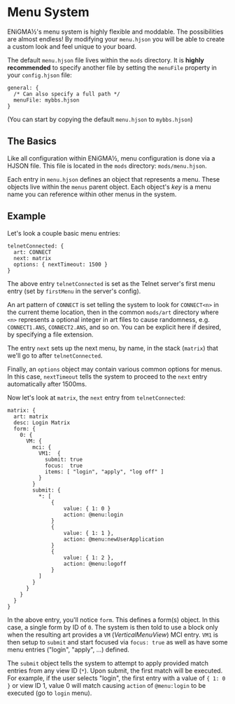 # Menu System
ENiGMA½'s menu system is highly flexible and moddable. The possibilities are almost endless! By modifying your `menu.hjson` you will be able to create a custom look and feel unique to your board.

The default `menu.hjson` file lives within the `mods` directory. It is **highly recommended** to specify another file by setting the `menuFile` property in your `config.hjson` file:
```hjson
general: {
  /* Can also specify a full path */
  menuFile: mybbs.hjson
}
```
(You can start by copying the default `menu.hjson` to `mybbs.hjson`)

## The Basics
Like all configuration within ENiGMA½, menu configuration is done via a HJSON file. This file is located in the `mods` directory: `mods/menu.hjson`.

Each entry in `menu.hjson` defines an object that represents a menu. These objects live within the `menus` parent object. Each object's *key* is a menu name you can reference within other menus in the system. 

## Example
Let's look a couple basic menu entries:

```hjson
telnetConnected: {
  art: CONNECT
  next: matrix
  options: { nextTimeout: 1500 }
}
```

The above entry `telnetConnected` is set as the Telnet server's first menu entry (set by `firstMenu` in the server's config).

An art pattern of `CONNECT` is set telling the system to look for `CONNECT<n>` in the current theme location, then in the common `mods/art` directory where `<n>` represents a optional integer in art files to cause randomness, e.g. `CONNECT1.ANS`, `CONNECT2.ANS`, and so on. You can be explicit here if desired, by specifying a file extension.

The entry `next` sets up the next menu, by name, in the stack (`matrix`) that we'll go to after `telnetConnected`.

Finally, an `options` object may contain various common options for menus. In this case, `nextTimeout` tells the system to proceed to the `next` entry automatically after 1500ms.

Now let's look at `matrix`, the `next` entry from `telnetConnected`:
```hjson
matrix: {
  art: matrix
  desc: Login Matrix
  form: {
    0: {
      VM: {
        mci: {
          VM1:  {
            submit: true
            focus:  true            
            items: [ "login", "apply", "log off" ]
          }
        }
        submit: {
          *: [
              {
                  value: { 1: 0 }
                  action: @menu:login
              }
              {
                  value: { 1: 1 },
                  action: @menu:newUserApplication
              }
              {
                  value: { 1: 2 },
                  action: @menu:logoff
              }
          ]
        }
      }
    }
  }
}
```

In the above entry, you'll notice `form`. This defines a form(s) object. In this case, a single form by ID of `0`. The system is then told to use a block only when the resulting art provides a `VM` (*VerticalMenuView*) MCI entry. `VM1` is then setup to `submit` and start focused via `focus: true` as well as have some menu entries ("login", "apply", ...) defined.

The `submit` object tells the system to attempt to apply provided match entries from any view ID (`*`). Upon submit, the first match will be executed. For example, if the user selects "login", the first entry with a value of `{ 1: 0 }` or view ID 1, value 0 will match causing `action` of `@menu:login` to be executed (go to `login` menu).